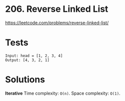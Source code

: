 # 206. Reverse Linked List

https://leetcode.com/problems/reverse-linked-list/


# Tests

```
Input: head = [1, 2, 3, 4]
Output: [4, 3, 2, 1]
```


# Solutions

**Iterative**
Time complexity: `O(n)`.
Space complexity: `O(1)`.
